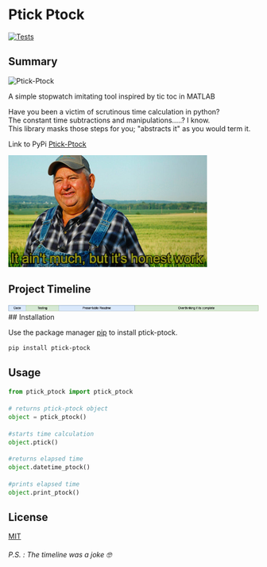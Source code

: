 # Ptick Ptock

[![Tests](https://github.com/ADorigi/ptick-ptock/actions/workflows/tests.yaml/badge.svg?branch=main)](https://github.com/ADorigi/ptick-ptock/actions/workflows/tests.yaml)  

## Summary

![Ptick-Ptock](https://media1.giphy.com/media/Qz4RaxcOh4qndWOG5N/giphy.gif)

A simple stopwatch imitating tool inspired by tic toc in MATLAB 

Have you been a victim of scrutinous time calculation in python?  
The constant time subtractions and manipulations.....? I know.  
This library masks those steps for you; "abstracts it" as you would term it.  

Link to PyPi [Ptick-Ptock](https://pypi.org/project/ptick-ptock/)

<img src="honest_work.jpeg" alt="HonestWork" width="400"/>

## Project Timeline

<img src="Timeline.jpg" alt="Timeline" width="1000"/>  
## Installation

Use the package manager [pip](https://pip.pypa.io/en/stable/) to install ptick-ptock.

```bash
pip install ptick-ptock
```
## Usage

```python
from ptick_ptock import ptick_ptock

# returns ptick-ptock object
object = ptick_ptock()

#starts time calculation
object.ptick()

#returns elapsed time
object.datetime_ptock()

#prints elapsed time
object.print_ptock()
```

## License
[MIT](https://choosealicense.com/licenses/mit/)


###### P.S. : The timeline was a joke 🤓
